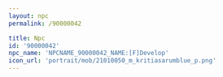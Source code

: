 ```yaml
---
layout: npc
permalink: /90000042

title: Npc
id: '90000042'
npc_name: 'NPCNAME_90000042_NAME:[F]Develop'
icon_url: 'portrait/mob/21010050_m_kritiasarumblue_p.png'
---
```

